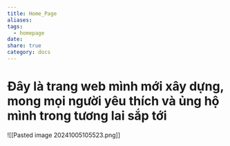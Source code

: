 ```yaml
---
title: Home_Page
aliases: 
tags:
  - homepage
date: 
share: true
category: docs
---
```


# Đây là trang web mình mới xây dựng, mong mọi người yêu thích và ủng hộ mình trong tương lai sắp tới

![[Pasted image 20241005105523.png]]